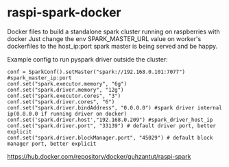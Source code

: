 # raspi-spark-docker
Docker files to build a standalone spark cluster running on raspberries with docker
Just change the env SPARK_MASTER_URL value on worker's dockerfiles to the host_ip:port spark master is being served and be happy.

Example config to run pyspark driver outside the cluster:

```
conf = SparkConf().setMaster("spark://192.168.0.101:7077") #spark_master_ip:port
conf.set("spark.executor.memory", "6g")
conf.set("spark.driver.memory", "12g")
conf.set("spark.executor.cores", "3")
conf.set("spark.driver.cores", "6")
conf.set("spark.driver.bindAddress", "0.0.0.0") #spark driver internal ip(0.0.0.0 if running driver on docker)
conf.set('spark.driver.host',"192.168.0.209") #spark_driver_host_ip
conf.set("spark.driver.port", "33139") # default driver port, better explicit
conf.set("spark.driver.blockManager.port", "45029") # default block manager port, better explicit
```

https://hub.docker.com/repository/docker/guhzantut/raspi-spark
